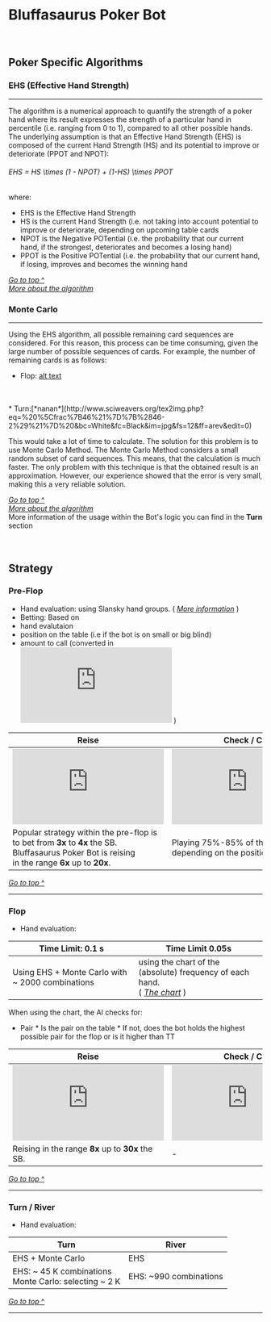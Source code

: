 # Bluffasaurus Poker Bot

<br/>

## Poker Specific Algorithms

###  EHS (Effective Hand Strength)
 ___
 The algorithm is a numerical approach to quantify the strength of a poker hand where its result expresses the strength of a particular hand in percentile (i.e. ranging from 0 to 1), compared to all other possible hands. The underlying assumption is that an Effective Hand Strength (EHS) is composed of the current Hand Strength (HS) and its potential to improve or deteriorate (PPOT and NPOT):
###### EHS = HS \times (1 - NPOT) + (1-HS) \times PPOT
where:
* EHS is the Effective Hand Strength
* HS is the current Hand Strength (i.e. not taking into account potential to improve or deteriorate, depending on upcoming table cards
* NPOT is the Negative POTential (i.e. the probability that our current hand, if the strongest, deteriorates and becomes a losing hand)
* PPOT is the Positive POTential (i.e. the probability that our current hand, if losing, improves and becomes the winning hand

[*Go to top* ^](#Bluffasaurus)<br/>
[*More about the algorithm*](https://en.wikipedia.org/wiki/Poker_Effective_Hand_Strength_(EHS)_algorithm)

### Monte Carlo 
___

Using the EHS algorithm, all possible remaining card sequences are
considered. For this reason, this process can be time consuming, given the large
number of possible sequences of cards. For example, the number of
remaining cards is as follows:
* Flop: 
[alt text](http://www.sciweavers.org/tex2img.php?eq=%20%5Cfrac%7B47%21%7D%7B%2847-3%29%21%7D%20&bc=White&fc=Black&im=jpg&fs=12&ff=arev&edit=0)
<br/>
<br/>
* Turn:[*nanan*](http://www.sciweavers.org/tex2img.php?eq=%20%5Cfrac%7B46%21%7D%7B%2846-2%29%21%7D%20&bc=White&fc=Black&im=jpg&fs=12&ff=arev&edit=0)

 This would take a lot of
time to calculate.
The solution for this problem is to use Monte Carlo Method. The Monte Carlo
Method considers a small random subset of card sequences. This means, that the
calculation is much faster. The only problem with this technique is that the obtained
result is an approximation. However, our experience showed that the error is very
small, making this a very reliable solution.

[*Go to top* ^](#Bluffasaurus)<br/>
[*More about the algorithm*](http://paginas.fe.up.pt/~niadr/PUBLICATIONS/LIACC_publications_2011_12/pdf/CN10_Estimating_Probability_Winning_LFT.pdf)
<br/>
More information of the usage within the Bot's logic you can find in the <b>Turn</b> section
<br/>
<br/><br/>
## Strategy
### Pre-Flop
  * Hand evaluation: using Slansky hand groups. ( [*More information*](https://en.wikipedia.org/wiki/Texas_hold_%27em_starting_hands) )
  * Betting: Based on 
  * hand evalutaion
  * position on the table (i.e if the bot is on small or big blind)
  * amount to call (converted in ![img](http://www.sciweavers.org/tex2img.php?eq=%20f%28blind%29&bc=White&fc=Black&im=jpg&fs=12&ff=arev&edit=0) )
  
   
Reise | Check / Call
------------ | -------------
![alt text](http://www.sciweavers.org/tex2img.php?eq=%20f%28blind%29&bc=White&fc=Black&im=jpg&fs=12&ff=arev&edit=0) | ![alt text](http://www.sciweavers.org/tex2img.php?eq=%20f%28blind%2cmoneyToCall%2cleftMoney%29&bc=White&fc=Black&im=jpg&fs=12&ff=arev&edit=0)
 Popular strategy within the pre-flop is <br/>to bet from <b>3x</b> to <b>4x</b> the SB. <br/>Bluffasaurus Poker Bot is reising <br/>in the range <b>6x</b> up to <b>20x</b>. | Playing 75%-85% of the cards <br/>depending on the position on the table.

[*Go to top* ^](#Bluffasaurus)<br/>
___
### Flop
  * Hand evaluation: <br/>
   
Time Limit: 0.1 s | Time Limit 0.05s
------------ | -------------
Using EHS + Monte Carlo with ~ 2000 combinations | using the chart of the (absolute) frequency of each hand. <br/>( [*The chart*](https://en.wikipedia.org/wiki/Poker_probability) )
   
   When using the chart, the AI checks for:
   * Pair
    * Is the pair on the table
    * If not, does the bot holds the highest possible pair for the flop or is it higher than TT
 
 Reise | Check / Call
------------ | -------------
![alt text](http://www.sciweavers.org/tex2img.php?eq=%20f%28blind%2cpot%29&bc=White&fc=Black&im=jpg&fs=12&ff=arev&edit=0) | ![alt text](http://www.sciweavers.org/tex2img.php?eq=%20f%28blind%2cmoneyToCall%2cleftMoney%29&bc=White&fc=Black&im=jpg&fs=12&ff=arev&edit=0)
Reising in the range <b>8x</b> up to <b>30x</b> the SB. | -
[*Go to top* ^](#Bluffasaurus)<br/>
___
### Turn / River
  * Hand evaluation:
  
Turn | River
------------ | -------------
EHS + Monte Carlo | EHS
EHS: ~ 45 K combinations<br/>Monte Carlo: selecting ~ 2 K  | EHS: ~990 combinations

[*Go to top* ^](#Bluffasaurus)<br/>
___


